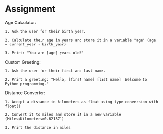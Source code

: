 # Assignment
Age Calculator:

    1. Ask the user for their birth year.

    2. Calculate their age in years and store it in a variable "age" (age = current_year - birth_year)

    3. Print: "You are [age] years old!"


Custom Greeting:

    1. Ask the user for their first and last name.

    2. Print a greeting: "Hello, [first name] [last name]! Welcome to Python programming."


Distance Converter:

    1. Accept a distance in kilometers as float using type conversion with float()

    2. Convert it to miles and store it in a new variable. (Miles=Kilometers×0.621371)

    3. Print the distance in miles
